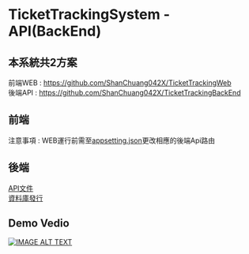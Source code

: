 # TicketTrackingSystem - API(BackEnd)

## 本系統共2方案  
前端WEB : https://github.com/ShanChuang042X/TicketTrackingWeb  
後端API : https://github.com/ShanChuang042X/TicketTrackingBackEnd  

## 前端  
注意事項 : WEB運行前需至[appsetting.json](https://github.com/ShanChuang042X/TicketTrackingWeb/blob/master/TicketTrackingWeb/appsettings.json)更改相應的後端Api路由

## 後端  
[API文件](https://github.com/ShanChuang042X/TicketTrackingBackEnd/blob/master/Doc/swagger.json)  
[資料庫發行](https://github.com/ShanChuang042X/TicketTrackingBackEnd/blob/master/Doc/TicketTrackingSystem.dacpac)

## Demo Vedio
[![IMAGE ALT TEXT](https://i.imgur.com/uGGQKJD.png)](https://youtu.be/Bc8Jf519-1M)
